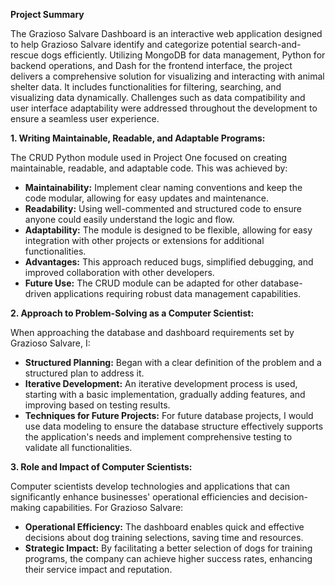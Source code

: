**Project Summary**

The Grazioso Salvare Dashboard is an interactive web application designed to help Grazioso Salvare identify and categorize potential search-and-rescue dogs efficiently. Utilizing MongoDB for data management, Python for backend operations, and Dash for the frontend interface, the project delivers a comprehensive solution for visualizing and interacting with animal shelter data. It includes functionalities for filtering, searching, and visualizing data dynamically. Challenges such as data compatibility and user interface adaptability were addressed throughout the development to ensure a seamless user experience.

**1.	Writing Maintainable, Readable, and Adaptable Programs:**

The CRUD Python module used in Project One focused on creating maintainable, readable, and adaptable code. This was achieved by:
-	**Maintainability:** Implement clear naming conventions and keep the code modular, allowing for easy updates and maintenance.
- **Readability:** Using well-commented and structured code to ensure anyone could easily understand the logic and flow.
-	**Adaptability:** The module is designed to be flexible, allowing for easy integration with other projects or extensions for additional functionalities.
-	**Advantages:** This approach reduced bugs, simplified debugging, and improved collaboration with other developers.
-	**Future Use:** The CRUD module can be adapted for other database-driven applications requiring robust data management capabilities.

**2.	Approach to Problem-Solving as a Computer Scientist:**

When approaching the database and dashboard requirements set by Grazioso Salvare, I:
- **Structured Planning:** Began with a clear definition of the problem and a structured plan to address it.
- **Iterative Development:** An iterative development process is used, starting with a basic implementation, gradually adding features, and improving based on testing results.
- **Techniques for Future Projects:** For future database projects, I would use data modeling to ensure the database structure effectively supports the application's needs and implement comprehensive testing to validate all functionalities.

**3.	Role and Impact of Computer Scientists:**

Computer scientists develop technologies and applications that can significantly enhance businesses' operational efficiencies and decision-making capabilities. For Grazioso Salvare:
-	**Operational Efficiency:** The dashboard enables quick and effective decisions about dog training selections, saving time and resources.
-	**Strategic Impact:** By facilitating a better selection of dogs for training programs, the company can achieve higher success rates, enhancing their service impact and reputation.
